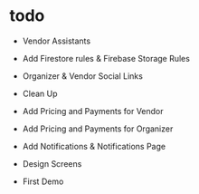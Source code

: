# todo

- Vendor Assistants
- Add Firestore rules & Firebase Storage Rules
- Organizer & Vendor Social Links
- Clean Up

- Add Pricing and Payments for Vendor
- Add Pricing and Payments for Organizer
- Add Notifications & Notifications Page
- Design Screens
- First Demo
